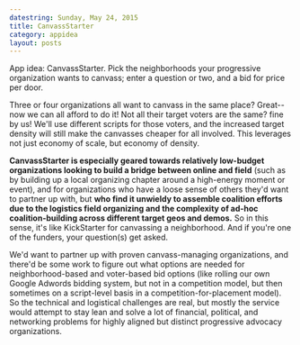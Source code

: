 ```yaml
---
datestring: Sunday, May 24, 2015
title: CanvassStarter
category: appidea
layout: posts
---
```

App idea: CanvassStarter. Pick the neighborhoods your progressive organization wants to canvass; enter a question or two, and a bid for price per door.

Three or four organizations all want to canvass in the same place? Great\-\-now we can all afford to do it! Not all their target voters are the same? fine by us! We\'ll use different scripts for those voters, and the increased target density will still make the canvasses cheaper for all involved. This leverages not just economy of scale, but economy of density.

**CanvassStarter is especially geared towards relatively low-budget organizations looking to build a bridge between online and field** (such as by building up a local organizing chapter around a high-energy moment or event), and for organizations who have a loose sense of others they\'d want to partner up with, but **who find it unwieldy to assemble coalition efforts due to the logistics field organizing and the complexity of ad-hoc coalition-building across different target geos and demos.** So in this sense, it\'s like KickStarter for canvassing a neighborhood. And if you\'re one of the funders, your question(s) get asked.

We\'d want to partner up with proven canvass-managing organizations, and there\'d be some work to figure out what options are needed for neighborhood-based and voter-based bid options (like rolling our own Google Adwords bidding system, but not in a competition model, but then sometimes on a script-level basis in a competition-for-placement model). So the technical and logistical challenges are real, but mostly the service would attempt to stay lean and solve a lot of financial, political, and networking problems for highly aligned but distinct progressive advocacy organizations.
